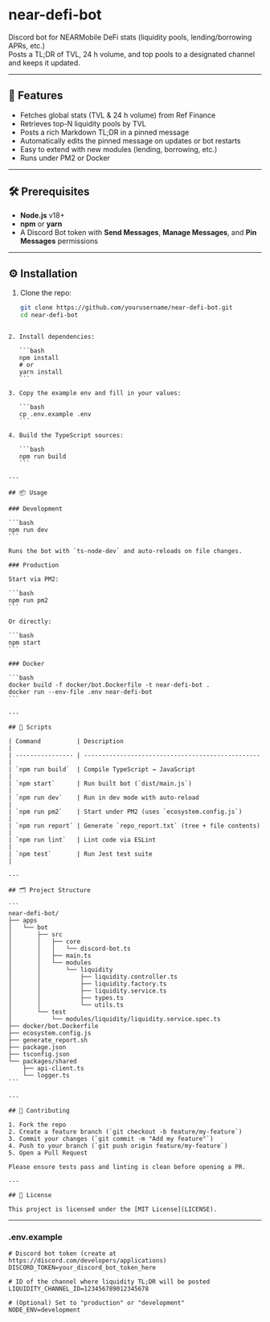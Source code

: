 # near-defi-bot

Discord bot for NEARMobile DeFi stats (liquidity pools, lending/borrowing APRs, etc.)  
Posts a TL;DR of TVL, 24 h volume, and top pools to a designated channel and keeps it updated.

---

## 🚀 Features

- Fetches global stats (TVL & 24 h volume) from Ref Finance  
- Retrieves top-N liquidity pools by TVL  
- Posts a rich Markdown TL;DR in a pinned message  
- Automatically edits the pinned message on updates or bot restarts  
- Easy to extend with new modules (lending, borrowing, etc.)  
- Runs under PM2 or Docker  

---

## 🛠️ Prerequisites

- **Node.js** v18+  
- **npm** or **yarn**  
- A Discord Bot token with **Send Messages**, **Manage Messages**, and **Pin Messages** permissions  

---

## ⚙️ Installation

1. Clone the repo:  
   ```bash
   git clone https://github.com/yourusername/near-defi-bot.git
   cd near-defi-bot
````

2. Install dependencies:

   ```bash
   npm install
   # or
   yarn install
   ```

3. Copy the example env and fill in your values:

   ```bash
   cp .env.example .env
   ```

4. Build the TypeScript sources:

   ```bash
   npm run build
   ```

---

## 📦 Usage

### Development

```bash
npm run dev
```

Runs the bot with `ts-node-dev` and auto-reloads on file changes.

### Production

Start via PM2:

```bash
npm run pm2
```

Or directly:

```bash
npm start
```

### Docker

```bash
docker build -f docker/bot.Dockerfile -t near-defi-bot .
docker run --env-file .env near-defi-bot
```

---

## 📑 Scripts

| Command          | Description                                       |
| ---------------- | ------------------------------------------------- |
| `npm run build`  | Compile TypeScript → JavaScript                   |
| `npm start`      | Run built bot (`dist/main.js`)                    |
| `npm run dev`    | Run in dev mode with auto-reload                  |
| `npm run pm2`    | Start under PM2 (uses `ecosystem.config.js`)      |
| `npm run report` | Generate `repo_report.txt` (tree + file contents) |
| `npm run lint`   | Lint code via ESLint                              |
| `npm test`       | Run Jest test suite                               |

---

## 🗂️ Project Structure

```
near-defi-bot/
├── apps
│   └── bot
│       ├── src
│       │   ├── core
│       │   │   └── discord-bot.ts
│       │   ├── main.ts
│       │   └── modules
│       │       └── liquidity
│       │           ├── liquidity.controller.ts
│       │           ├── liquidity.factory.ts
│       │           ├── liquidity.service.ts
│       │           ├── types.ts
│       │           └── utils.ts
│       └── test
│           └── modules/liquidity/liquidity.service.spec.ts
├── docker/bot.Dockerfile
├── ecosystem.config.js
├── generate_report.sh
├── package.json
├── tsconfig.json
└── packages/shared
    ├── api-client.ts
    └── logger.ts
```

---

## 🤝 Contributing

1. Fork the repo
2. Create a feature branch (`git checkout -b feature/my-feature`)
3. Commit your changes (`git commit -m "Add my feature"`)
4. Push to your branch (`git push origin feature/my-feature`)
5. Open a Pull Request

Please ensure tests pass and linting is clean before opening a PR.

---

## 📄 License

This project is licensed under the [MIT License](LICENSE).

````

---

### .env.example

```dotenv
# Discord bot token (create at https://discord.com/developers/applications)
DISCORD_TOKEN=your_discord_bot_token_here

# ID of the channel where liquidity TL;DR will be posted
LIQUIDITY_CHANNEL_ID=123456789012345678

# (Optional) Set to "production" or "development"
NODE_ENV=development

